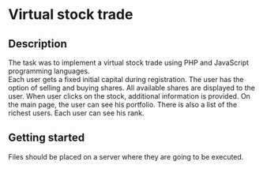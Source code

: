 # Virtual stock trade

## Description
The task was to implement a virtual stock trade using PHP and JavaScript programming languages.  
Each user gets a fixed initial capital during registration. The user has the option of selling and buying shares. All available shares are displayed to the user. When user clicks on the stock, additional information is provided. On the main page, the user can see his portfolio. There is also a list of the richest users. Each user can see his rank.

## Getting started
Files should be placed on a server where they are going to be executed.
